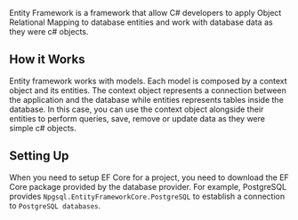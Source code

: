 Entity Framework is a framework that allow C# developers to apply Object Relational Mapping to database entities and work with database data as they were c# objects.

## How it Works
Entity framework works with models. Each model is composed by a context object and its entities. The context object represents a connection between the application and the database while entities represents tables inside the database.
In this case, you can use the context object alongside their entities to perform queries, save, remove or update data as they were simple c# objects.

## Setting Up
When you need to setup EF Core for a project, you need to download the EF Core package provided by the database provider. For example, PostgreSQL provides `Npgsql.EntityFrameworkCore.PostgreSQL` to establish a connection to `PostgreSQL databases`.